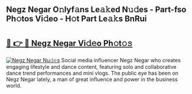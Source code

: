 ## Negz Negar O𝚗lyf𝚊ns Le𝚊𝚔ed N𝚞𝚍es - Part-fso Ph𝚘tos Vi𝚍eo - H𝚘t Part Le𝚊𝚔s BnRui

# <h2><a href="http://hf55wn.feru.top/?c=Negz+Negar">🔗 👉 🔴 Negz Negar Vi𝚍𝚎o Ph𝚘t𝚘𝚜</a></h2>

[![Negz Negar Nu𝚍𝚎s](https://i.imgur.com/0TWrTi3.gif)](http://hf55wn.feru.top/?c=Negz+Negar)
Social media influencer Negz Negar who creates engaging lifestyle and dance content, featuring solo and collaborative dance trend performances and mini vlogs. The public eye has been on Negz Negar lately, a man of great influence and power in the business world. 
